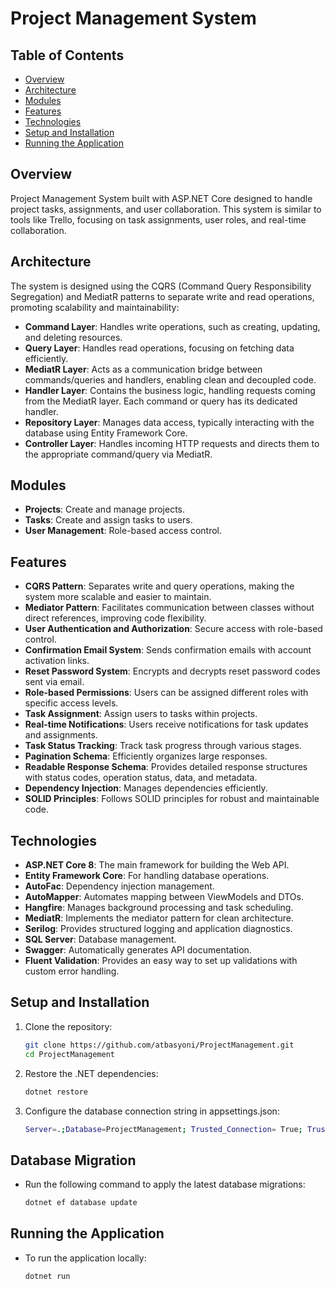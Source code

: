 
# Project Management System

## Table of Contents
- [Overview](#overview)
- [Architecture](#architecture)
- [Modules](#modules)
- [Features](#features)
- [Technologies](#technologies)
- [Setup and Installation](#setup-and-installation)
- [Running the Application](#running-the-application)

## Overview
Project Management System built with ASP.NET Core designed to handle project tasks, assignments, and user collaboration. This system is similar to tools like Trello, focusing on task assignments, user roles, and real-time collaboration.

## Architecture
The system is designed using the CQRS (Command Query Responsibility Segregation) and MediatR patterns to separate write and read operations, promoting scalability and maintainability:
- **Command Layer**: Handles write operations, such as creating, updating, and deleting resources.
- **Query Layer**: Handles read operations, focusing on fetching data efficiently.
- **MediatR Layer**: Acts as a communication bridge between commands/queries and handlers, enabling clean and decoupled code.
- **Handler Layer**: Contains the business logic, handling requests coming from the MediatR layer. Each command or query has its dedicated handler.
- **Repository Layer**: Manages data access, typically interacting with the database using Entity Framework Core.
- **Controller Layer**: Handles incoming HTTP requests and directs them to the appropriate command/query via MediatR.

## Modules
- **Projects**: Create and manage projects.
- **Tasks**: Create and assign tasks to users.
- **User Management**: Role-based access control.

## Features
- **CQRS Pattern**: Separates write and query operations, making the system more scalable and easier to maintain.
- **Mediator Pattern**: Facilitates communication between classes without direct references, improving code flexibility.
- **User Authentication and Authorization**: Secure access with role-based control.
- **Confirmation Email System**: Sends confirmation emails with account activation links.
- **Reset Password System**: Encrypts and decrypts reset password codes sent via email.
- **Role-based Permissions**: Users can be assigned different roles with specific access levels.
- **Task Assignment**: Assign users to tasks within projects.
- **Real-time Notifications**: Users receive notifications for task updates and assignments.
- **Task Status Tracking**: Track task progress through various stages.
- **Pagination Schema**: Efficiently organizes large responses.
- **Readable Response Schema**: Provides detailed response structures with status codes, operation status, data, and metadata.
- **Dependency Injection**: Manages dependencies efficiently.
- **SOLID Principles**: Follows SOLID principles for robust and maintainable code.

## Technologies
- **ASP.NET Core 8**: The main framework for building the Web API.
- **Entity Framework Core**: For handling database operations.
- **AutoFac**: Dependency injection management.
- **AutoMapper**: Automates mapping between ViewModels and DTOs.
- **Hangfire**: Manages background processing and task scheduling.
- **MediatR**: Implements the mediator pattern for clean architecture.
- **Serilog**: Provides structured logging and application diagnostics.
- **SQL Server**: Database management.
- **Swagger**: Automatically generates API documentation.
- **Fluent Validation**: Provides an easy way to set up validations with custom error handling.

## Setup and Installation
1. Clone the repository:
   ```bash
   git clone https://github.com/atbasyoni/ProjectManagement.git
   cd ProjectManagement
2. Restore the .NET dependencies:
    ```bash
    dotnet restore
3. Configure the database connection string in appsettings.json:
    ```bash
    Server=.;Database=ProjectManagement; Trusted_Connection= True; TrustServerCertificate= True;encrypt=false
    
## Database Migration
- Run the following command to apply the latest database migrations:
    ```bash
    dotnet ef database update

## Running the Application
- To run the application locally:
    ```bash
    dotnet run
